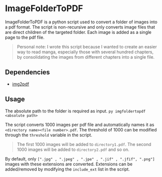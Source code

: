 # ImageFolderToPDF
ImageFolderToPDF is a python script used to convert a folder of images into a pdf format. The script is non-recursive and only converts image files that are direct children of the targeted folder. Each image is added as a single page to the pdf file.

> Personal note: I wrote this script because I wanted to create an easier way to read manga, especially those with several hundred chapters, by consolidating the images from different chapters into a single file. 

## Dependencies
- [img2pdf](https://github.com/josch/img2pdf)

## Usage
The absolute path to the folder is required as input.
```py imgfoldertopdf <absolute path>```

The script converts 1000 images per pdf file and automatically names it as
```<directory name><file number>.pdf```. The threshold of 1000 can be modified through the ```threshold``` variable in the script.
>The first 1000 images will be added to ```directory1.pdf```. The second 1000 images will be added to ```directory2.pdf``` and so on.

By default, only ```[".jpg" , ".jpeg" , ".jpe" , ".jif" , ".jfif", ".png"]``` images with these extensions are converted. Extensions can be added/removed by modifying the ```include_ext``` list in the script.
